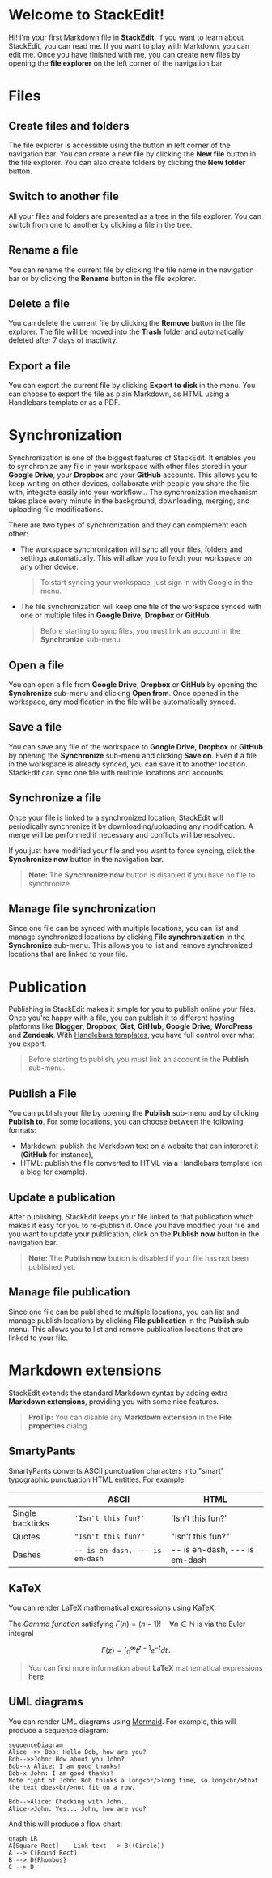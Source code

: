 # Welcome to StackEdit!

Hi! I'm your first Markdown file in **StackEdit**. If you want to learn about StackEdit, you can read me. If you want to play with Markdown, you can edit me. Once you have finished with me, you can create new files by opening the **file explorer** on the left corner of the navigation bar.


# Files


## Create files and folders

The file explorer is accessible using the button in left corner of the navigation bar. You can create a new file by clicking the **New file** button in the file explorer. You can also create folders by clicking the **New folder** button.

## Switch to another file

All your files and folders are presented as a tree in the file explorer. You can switch from one to another by clicking a file in the tree.

## Rename a file

You can rename the current file by clicking the file name in the navigation bar or by clicking the **Rename** button in the file explorer.

## Delete a file

You can delete the current file by clicking the **Remove** button in the file explorer. The file will be moved into the **Trash** folder and automatically deleted after 7 days of inactivity.

## Export a file

You can export the current file by clicking **Export to disk** in the menu. You can choose to export the file as plain Markdown, as HTML using a Handlebars template or as a PDF.


# Synchronization

Synchronization is one of the biggest features of StackEdit. It enables you to synchronize any file in your workspace with other files stored in your **Google Drive**, your **Dropbox** and your **GitHub** accounts. This allows you to keep writing on other devices, collaborate with people you share the file with, integrate easily into your workflow... The synchronization mechanism takes place every minute in the background, downloading, merging, and uploading file modifications.

There are two types of synchronization and they can complement each other:

- The workspace synchronization will sync all your files, folders and settings automatically. This will allow you to fetch your workspace on any other device.
	> To start syncing your workspace, just sign in with Google in the menu.

- The file synchronization will keep one file of the workspace synced with one or multiple files in **Google Drive**, **Dropbox** or **GitHub**.
	> Before starting to sync files, you must link an account in the **Synchronize** sub-menu.

## Open a file

You can open a file from **Google Drive**, **Dropbox** or **GitHub** by opening the **Synchronize** sub-menu and clicking **Open from**. Once opened in the workspace, any modification in the file will be automatically synced.

## Save a file

You can save any file of the workspace to **Google Drive**, **Dropbox** or **GitHub** by opening the **Synchronize** sub-menu and clicking **Save on**. Even if a file in the workspace is already synced, you can save it to another location. StackEdit can sync one file with multiple locations and accounts.

## Synchronize a file

Once your file is linked to a synchronized location, StackEdit will periodically synchronize it by downloading/uploading any modification. A merge will be performed if necessary and conflicts will be resolved.

If you just have modified your file and you want to force syncing, click the **Synchronize now** button in the navigation bar.

> **Note:** The **Synchronize now** button is disabled if you have no file to synchronize.

## Manage file synchronization

Since one file can be synced with multiple locations, you can list and manage synchronized locations by clicking **File synchronization** in the **Synchronize** sub-menu. This allows you to list and remove synchronized locations that are linked to your file.


# Publication

Publishing in StackEdit makes it simple for you to publish online your files. Once you're happy with a file, you can publish it to different hosting platforms like **Blogger**, **Dropbox**, **Gist**, **GitHub**, **Google Drive**, **WordPress** and **Zendesk**. With [Handlebars templates](http://handlebarsjs.com/), you have full control over what you export.

> Before starting to publish, you must link an account in the **Publish** sub-menu.

## Publish a File

You can publish your file by opening the **Publish** sub-menu and by clicking **Publish to**. For some locations, you can choose between the following formats:

- Markdown: publish the Markdown text on a website that can interpret it (**GitHub** for instance),
- HTML: publish the file converted to HTML via a Handlebars template (on a blog for example).

## Update a publication

After publishing, StackEdit keeps your file linked to that publication which makes it easy for you to re-publish it. Once you have modified your file and you want to update your publication, click on the **Publish now** button in the navigation bar.

> **Note:** The **Publish now** button is disabled if your file has not been published yet.

## Manage file publication

Since one file can be published to multiple locations, you can list and manage publish locations by clicking **File publication** in the **Publish** sub-menu. This allows you to list and remove publication locations that are linked to your file.


# Markdown extensions

StackEdit extends the standard Markdown syntax by adding extra **Markdown extensions**, providing you with some nice features.

> **ProTip:** You can disable any **Markdown extension** in the **File properties** dialog.


## SmartyPants

SmartyPants converts ASCII punctuation characters into "smart" typographic punctuation HTML entities. For example:

|                |ASCII                          |HTML                         |
|----------------|-------------------------------|-----------------------------|
|Single backticks|`'Isn't this fun?'`            |'Isn't this fun?'            |
|Quotes          |`"Isn't this fun?"`            |"Isn't this fun?"            |
|Dashes          |`-- is en-dash, --- is em-dash`|-- is en-dash, --- is em-dash|


## KaTeX

You can render LaTeX mathematical expressions using [KaTeX](https://khan.github.io/KaTeX/):

The *Gamma function* satisfying $\Gamma(n) = (n-1)!\quad\forall n\in\mathbb N$ is via the Euler integral

$$
\Gamma(z) = \int_0^\infty t^{z-1}e^{-t}dt\,.
$$

> You can find more information about **LaTeX** mathematical expressions [here](http://meta.math.stackexchange.com/questions/5020/mathjax-basic-tutorial-and-quick-reference).


## UML diagrams

You can render UML diagrams using [Mermaid](https://mermaidjs.github.io/). For example, this will produce a sequence diagram:

```mermaid
sequenceDiagram
Alice ->> Bob: Hello Bob, how are you?
Bob-->>John: How about you John?
Bob--x Alice: I am good thanks!
Bob-x John: I am good thanks!
Note right of John: Bob thinks a long<br/>long time, so long<br/>that the text does<br/>not fit on a row.

Bob-->Alice: Checking with John...
Alice->John: Yes... John, how are you?
```

And this will produce a flow chart:

```mermaid
graph LR
A[Square Rect] -- Link text --> B((Circle))
A --> C(Round Rect)
B --> D{Rhombus}
C --> D
```
<!--stackedit_data:
eyJkaXNjdXNzaW9ucyI6eyIyOUhuWkgycGtKb0ZTUUYxIjp7In
N0YXJ0Ijo2MjIsImVuZCI6NzYxLCJ0ZXh0IjoiQWxsIHlvdXIg
ZmlsZXMgYW5kIGZvbGRlcnMgYXJlIHByZXNlbnRlZCBhcyBhIH
RyZWUgaW4gdGhlIGZpbGUgZXhwbG9yZXIuIFlvdSBjYeKApiJ9
LCJ4Rm1TNEZjR2l5bkp6WEg2Ijp7InN0YXJ0IjoyNSwiZW5kIj
ozMTQsInRleHQiOiJIaSEgSSdtIHlvdXIgZmlyc3QgTWFya2Rv
d24gZmlsZSBpbiAqKlN0YWNrRWRpdCoqLiBJZiB5b3Ugd2FudC
B0byBsZWFybiBhYm91dCBT4oCmIn19LCJjb21tZW50cyI6eyJl
WEpUalVaeWU4UkVXY1hEIjp7ImRpc2N1c3Npb25JZCI6IjI5SG
5aSDJwa0pvRlNRRjEiLCJzdWIiOiJnaDo2NzcyOTYiLCJ0ZXh0
IjoiRWhsbyEiLCJjcmVhdGVkIjoxNjE5MTY1MDEwMTAwfSwibW
JQNDljQTZFa1BWMWQwOCI6eyJkaXNjdXNzaW9uSWQiOiJ4Rm1T
NEZjR2l5bkp6WEg2Iiwic3ViIjoiZ2g6Njc3Mjk2IiwidGV4dC
I6IldoZXJlIGlzIG15IGNvbW1lbnQ/IiwiY3JlYXRlZCI6MTYx
OTE2NTE5NDQwMH0sInN1MVRkSGl3VnY2THJFVGEiOnsiZGlzY3
Vzc2lvbklkIjoieEZtUzRGY0dpeW5KelhINiIsInN1YiI6Imdo
OjY3NzI5NiIsInRleHQiOiJEbyB5b3Uga25vdz8iLCJjcmVhdG
VkIjoxNjE5MTY1MjAwNDAwfX0sImhpc3RvcnkiOlstMjAwMzEx
OTY1NF19
-->